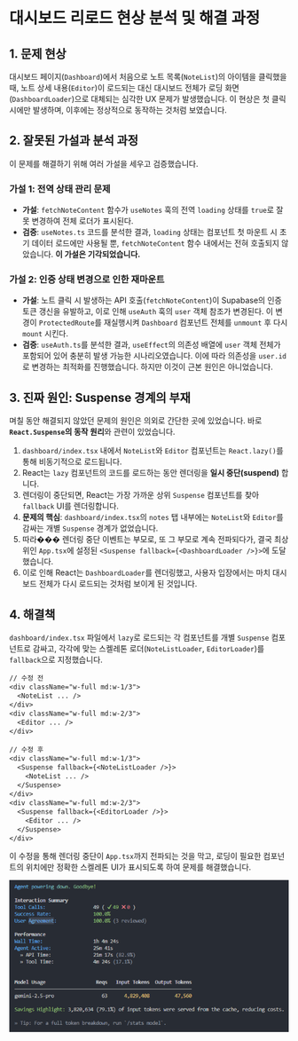 # 대시보드 리로드 현상 분석 및 해결 과정

## 1. 문제 현상

대시보드 페이지(`Dashboard`)에서 처음으로 노트 목록(`NoteList`)의 아이템을 클릭했을 때, 노트 상세 내용(`Editor`)이 로드되는 대신 대시보드 전체가 로딩 화면(`DashboardLoader`)으로 대체되는 심각한 UX 문제가 발생했습니다. 이 현상은 첫 클릭 시에만 발생하며, 이후에는 정상적으로 동작하는 것처럼 보였습니다.

## 2. 잘못된 가설과 분석 과정

이 문제를 해결하기 위해 여러 가설을 세우고 검증했습니다.

### 가설 1: 전역 상태 관리 문제

- **가설**: `fetchNoteContent` 함수가 `useNotes` 훅의 전역 `loading` 상태를 `true`로 잘못 변경하여 전체 로더가 표시된다.
- **검증**: `useNotes.ts` 코드를 분석한 결과, `loading` 상태는 컴포넌트 첫 마운트 시 초기 데이터 로드에만 사용될 뿐, `fetchNoteContent` 함수 내에서는 전혀 호출되지 않았습니다. **이 가설은 기각되었습니다.**

### 가설 2: 인증 상태 변경으로 인한 재마운트

- **가설**: 노트 클릭 시 발생하는 API 호출(`fetchNoteContent`)이 Supabase의 인증 토큰 갱신을 유발하고, 이로 인해 `useAuth` 훅의 `user` 객체 참조가 변경된다. 이 변경이 `ProtectedRoute`를 재실행시켜 `Dashboard` 컴포넌트 전체를 `unmount` 후 다시 `mount` 시킨다.
- **검증**: `useAuth.ts`를 분석한 결과, `useEffect`의 의존성 배열에 `user` 객체 전체가 포함되어 있어 충분히 발생 가능한 시나리오였습니다. 이에 따라 의존성을 `user.id`로 변경하는 최적화를 진행했습니다. 하지만 이것이 근본 원인은 아니었습니다.

## 3. 진짜 원인: Suspense 경계의 부재

며칠 동안 해결되지 않았던 문제의 원인은 의외로 간단한 곳에 있었습니다. 바로 **`React.Suspense`의 동작 원리**와 관련이 있었습니다.

1.  `dashboard/index.tsx` 내에서 `NoteList`와 `Editor` 컴포넌트는 `React.lazy()`를 통해 비동기적으로 로드됩니다.
2.  React는 `lazy` 컴포넌트의 코드를 로드하는 동안 렌더링을 **일시 중단(suspend)** 합니다.
3.  렌더링이 중단되면, React는 가장 가까운 상위 `Suspense` 컴포넌트를 찾아 `fallback` UI를 렌더링합니다.
4.  **문제의 핵심**: `dashboard/index.tsx`의 `notes` 탭 내부에는 `NoteList`와 `Editor`를 감싸는 개별 `Suspense` 경계가 없었습니다.
5.  따라��� 렌더링 중단 이벤트는 부모로, 또 그 부모로 계속 전파되다가, 결국 최상위인 `App.tsx`에 설정된 `<Suspense fallback={<DashboardLoader />}>`에 도달했습니다.
6.  이로 인해 React는 `DashboardLoader`를 렌더링했고, 사용자 입장에서는 마치 대시보드 전체가 다시 로드되는 것처럼 보이게 된 것입니다.

## 4. 해결책

`dashboard/index.tsx` 파일에서 `lazy`로 로드되는 각 컴포넌트를 개별 `Suspense` 컴포넌트로 감싸고, 각각에 맞는 스켈레톤 로더(`NoteListLoader`, `EditorLoader`)를 `fallback`으로 지정했습니다.

```tsx
// 수정 전
<div className="w-full md:w-1/3">
  <NoteList ... />
</div>
<div className="w-full md:w-2/3">
  <Editor ... />
</div>

// 수정 후
<div className="w-full md:w-1/3">
  <Suspense fallback={<NoteListLoader />}>
    <NoteList ... />
  </Suspense>
</div>
<div className="w-full md:w-2/3">
  <Suspense fallback={<EditorLoader />}>
    <Editor ... />
  </Suspense>
</div>
```

이 수정을 통해 렌더링 중단이 `App.tsx`까지 전파되는 것을 막고, 로딩이 필요한 컴포넌트의 위치에만 정확한 스켈레톤 UI가 표시되도록 하여 문제를 해결했습니다.

![alt text](image-1.png)
